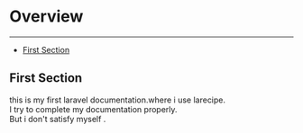 # Overview

---

- [First Section](#section-1)

<a name="section-1"></a>
## First Section



this is my first laravel documentation.where i use larecipe.</br>
I try to complete my documentation properly.</br>
But i don't satisfy myself .</br>



